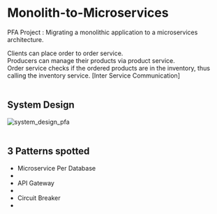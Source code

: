 ﻿# Monolith-to-Microservices
PFA Project : Migrating a monolithic application to a microservices architecture.

Clients can place order to order service.
<br/>
Producers can manage their products via product service.
<br/>
Order service checks if the ordered products are in the inventory, thus calling the inventory service. [Inter Service Communication]
<br/>
<br/>
## System Design
![system_design_pfa](https://github.com/MYassineBoum/Monolith-to-Microservices/assets/115194839/25ba1ec8-3e66-4297-975d-5fca75370f57)
<br/>
<br/>
## 3 Patterns spotted
<ul>
  <li>Microservice Per Database<li/>
  <li>API Gateway<li/>
  <li>Circuit Breaker<li/>
<ul/>


